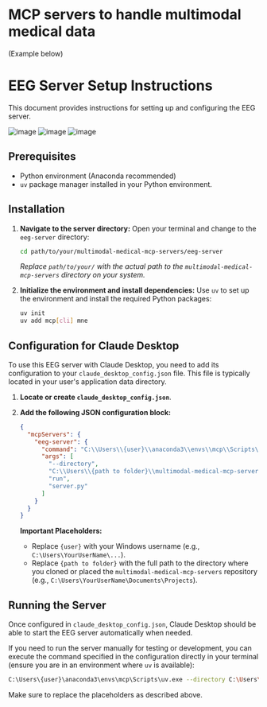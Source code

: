 # MCP servers to handle multimodal medical data

(Example below)
# EEG Server Setup Instructions

This document provides instructions for setting up and configuring the EEG server.

![image](https://github.com/user-attachments/assets/cd2f263f-2fe5-45dd-a5a9-d58c20a1246f)
![image](https://github.com/user-attachments/assets/1cdae4c2-a905-415d-9f93-6692a6886786)
![image](https://github.com/user-attachments/assets/1a6a9806-f0f6-4add-afc8-5f1836d704a8)

## Prerequisites

- Python environment (Anaconda recommended)
- `uv` package manager installed in your Python environment.

## Installation

1.  **Navigate to the server directory:**
    Open your terminal and change to the `eeg-server` directory:
    ```bash
    cd path/to/your/multimodal-medical-mcp-servers/eeg-server
    ```
    *Replace `path/to/your/` with the actual path to the `multimodal-medical-mcp-servers` directory on your system.*

2.  **Initialize the environment and install dependencies:**
    Use `uv` to set up the environment and install the required Python packages:
    ```bash
    uv init
    uv add mcp[cli] mne
    ```

## Configuration for Claude Desktop

To use this EEG server with Claude Desktop, you need to add its configuration to your `claude_desktop_config.json` file. This file is typically located in your user's application data directory.

1.  **Locate or create `claude_desktop_config.json`**.

2.  **Add the following JSON configuration block:**

    ```json
    {
      "mcpServers": {
        "eeg-server": {
          "command": "C:\\Users\\{user}\\anaconda3\\envs\\mcp\\Scripts\\uv.exe",
          "args": [
            "--directory",
            "C:\\Users\\{path to folder}\\multimodal-medical-mcp-servers\\eeg-server",
            "run",
            "server.py"
          ]
        }
      }
    }
    ```

    **Important Placeholders:**
    *   Replace `{user}` with your Windows username (e.g., `C:\Users\YourUserName\...`).
    *   Replace `{path to folder}` with the full path to the directory where you cloned or placed the `multimodal-medical-mcp-servers` repository (e.g., `C:\Users\YourUserName\Documents\Projects`).


## Running the Server

Once configured in `claude_desktop_config.json`, Claude Desktop should be able to start the EEG server automatically when needed.

If you need to run the server manually for testing or development, you can execute the command specified in the configuration directly in your terminal (ensure you are in an environment where `uv` is available):

```bash
C:\Users\{user}\anaconda3\envs\mcp\Scripts\uv.exe --directory C:\Users\{path to folder}\multimodal-medical-mcp-servers\eeg-server run server.py
```
Make sure to replace the placeholders as described above.
